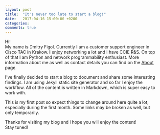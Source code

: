 ```yaml
---
layout: post
title:  "It's never too late to start a blog!"
date:   2017-04-16 15:00:00 +0200
categories:
comments: true
---
```


Hi!  
My name is Dmitry Figol. Currently I am a customer support engineer in Cisco TAC in Krakow. I enjoy networking a lot and I have CCIE R&S. On top of that I am Python and network programmability enthusiast. More information about me as well as contact details you can find on the [About](/about/) page.

I've finally decided to start a blog to document and share some interesting findings. I am using Jekyll static site generator and so far I enjoy the workflow. All of the content is written in Markdown, which is super easy to work with.

This is my first post so expect things to change around here quite a lot, especially during the first month. Some links may be broken as well, but only temporarily.

Thanks for visiting my blog and I hope you will enjoy the content!   
Stay tuned!
